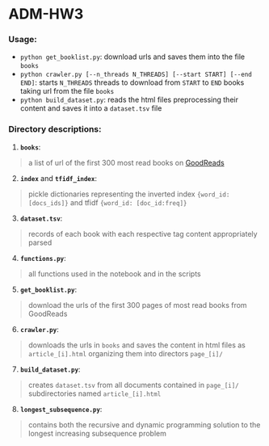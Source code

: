 # ADM-HW3

### Usage:
- `python get_booklist.py`: download urls and saves them into the file `books`
- `python crawler.py [--n_threads N_THREADS] [--start START] [--end END]`: starts `N_THREADS` threads to download from `START` to `END` books taking url from the file `books`
- `python build_dataset.py`: reads the html files preprocessing their content and saves it into a `dataset.tsv` file

### Directory descriptions:

1. **`books`**:
> a list of url of the first 300 most read books on [GoodReads](https://www.goodreads.com/)
2. **`index`** and **`tfidf_index`**:
> pickle dictionaries representing the inverted index `{word_id: [docs_ids]}` and tfidf `{word_id: [doc_id:freq]}`
3. **`dataset.tsv`**:
> records of each book with each respective tag content appropriately parsed
4. **`functions.py`**:
> all functions used in the notebook and in the scripts
5. **`get_booklist.py`**:
> download the urls of the first 300 pages of most read books from GoodReads
6. **`crawler.py`**:
> downloads the urls in `books` and saves the content in html files as `article_[i].html` organizing them into directors `page_[i]/`
7. **`build_dataset.py`**:
> creates `dataset.tsv` from all documents contained in `page_[i]/` subdirectories named `article_[i].html`
8. **`longest_subsequence.py`**:
> contains both the recursive and dynamic programming solution to the longest increasing subsequence problem
